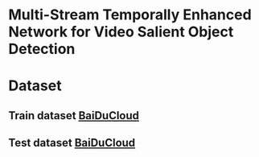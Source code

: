# Multi-Stream Temporally Enhanced Network for Video Salient Object Detection
# Dataset
## Train dataset [BaiDuCloud](https://pan.baidu.com/s/1BTUpIURLAqgSAgDd_F7UnA?pwd=just)
## Test dataset [BaiDuCloud]()
